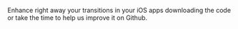 Enhance right away your transitions in your iOS apps downloading the code or take the time to help us improve it on Github.
